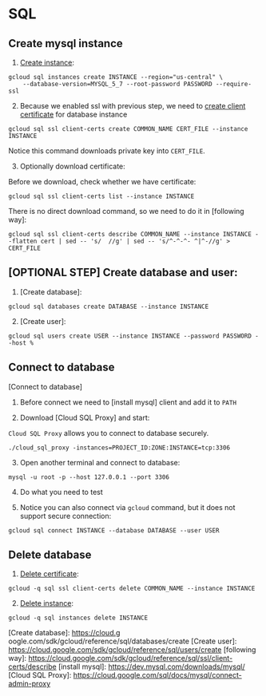 # SQL 

## Create mysql instance

1. [Create instance]:

```
gcloud sql instances create INSTANCE --region="us-central" \ 
    --database-version=MYSQL_5_7 --root-password PASSWORD --require-ssl
```

2. Because we enabled ssl with previous step, we need to [create client certificate] for database instance

```
gcloud sql ssl client-certs create COMMON_NAME CERT_FILE --instance INSTANCE
``` 

Notice this command downloads private key into `CERT_FILE`.

3. Optionally download certificate:

Before we download, check whether we have certificate:

```
gcloud sql ssl client-certs list --instance INSTANCE
```

There is no direct download command, so we need to do it in [following way]:

```
gcloud sql ssl client-certs describe COMMON_NAME --instance INSTANCE --flatten cert | sed -- 's/  //g' | sed -- 's/^-^-^- ^|^-//g' > CERT_FILE
```

## \[OPTIONAL STEP\] Create database and user:

1. [Create database]:

```
gcloud sql databases create DATABASE --instance INSTANCE
```

2. [Create user]:

```
gcloud sql users create USER --instance INSTANCE --password PASSWORD --host %
```

## Connect to database

[Connect to database]

1. Before connect we need to [install mysql] client and add it to `PATH`

2. Download [Cloud SQL Proxy] and start:

`Cloud SQL Proxy` allows you to connect to database securely.
 
```
./cloud_sql_proxy -instances=PROJECT_ID:ZONE:INSTANCE=tcp:3306
```

3. Open another terminal and connect to database:

```
mysql -u root -p --host 127.0.0.1 --port 3306
```

4. Do what you need to test

5. Notice you can also connect via `gcloud` command, but it does not support secure connection:

```
gcloud sql connect INSTANCE --database DATABASE --user USER
```

## Delete database

1. [Delete certificate]:

```
gcloud -q sql ssl client-certs delete COMMON_NAME --instance INSTANCE
```

2. [Delete instance]: 

```
gcloud -q sql instances delete INSTANCE
```

[Create instance]: https://cloud.google.com/sdk/gcloud/reference/sql/instances/create
[create client certificate]: https://cloud.google.com/sdk/gcloud/reference/sql/ssl/client-certs/create
[Delete certificate]: https://cloud.google.com/sdk/gcloud/reference/sql/ssl/client-certs/delete
[Delete instance]: https://cloud.google.com/sdk/gcloud/reference/sql/instances/delete
[Create database]: https://cloud.g  oogle.com/sdk/gcloud/reference/sql/databases/create
[Create user]: https://cloud.google.com/sdk/gcloud/reference/sql/users/create
[following way]: https://cloud.google.com/sdk/gcloud/reference/sql/ssl/client-certs/describe
[install mysql]: https://dev.mysql.com/downloads/mysql/
[Cloud SQL Proxy]: https://cloud.google.com/sql/docs/mysql/connect-admin-proxy